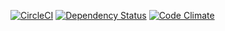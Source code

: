 [![CircleCI](https://circleci.com/gh/kadoppe/kdp-access-counter.svg?style=shield)](https://circleci.com/gh/kadoppe/kdp-access-counter)
[![Dependency Status](https://david-dm.org/kadoppe/kdp-access-counter.svg)](https://david-dm.org/kadoppe/kdp-access-counter)
[![Code Climate](https://codeclimate.com/github/kadoppe/kdp-access-counter/badges/gpa.svg)](https://codeclimate.com/github/kadoppe/kdp-access-counter)
